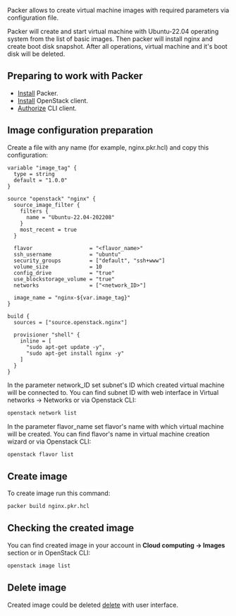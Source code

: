 Packer allows to create virtual machine images with required parameters via configuration file.

Packer will create and start virtual machine with Ubuntu-22.04 operating system from the list of basic images. Then packer will install nginx and create boot disk snapshot. After all operations, virtual machine and it's boot disk will be deleted.

## Preparing to work with Packer

* [Install](https://developer.hashicorp.com/packer/tutorials/docker-get-started/get-started-install-cli) Packer.
* [Install](../../../../additionals/account/project/cli/setup/) OpenStack client.
* [Authorize](../../../../additionals/account/project/cli/authorization/) CLI client.

## Image configuration preparation

Create a file with any name (for example, nginx.pkr.hcl) and copy this configuration:

```hcl
variable "image_tag" {
  type = string
  default = "1.0.0"
}

source "openstack" "nginx" {
  source_image_filter {
    filters {
      name = "Ubuntu-22.04-202208"
    }
    most_recent = true
  }

  flavor                  = "<flavor_name>"
  ssh_username            = "ubuntu"
  security_groups         = ["default", "ssh+www"]
  volume_size             = 10
  config_drive            = "true"
  use_blockstorage_volume = "true"
  networks                = ["<network_ID>"]

  image_name = "nginx-${var.image_tag}"
}

build {
  sources = ["source.openstack.nginx"]

  provisioner "shell" {
    inline = [
      "sudo apt-get update -y",
      "sudo apt-get install nginx -y"
    ]
  }
}
```

In the parameter network_ID set subnet's ID which created virtual machine will be connected to. You can find subnet ID with web interface in Virtual networks → Networks or via Openstack CLI:

```bash
openstack network list
```

In the parameter flavor_name set flavor's name with which virtual machine will be created. You can find flavor's name in virtual machine creation wizard or via Openstack CLI:

```bash
openstack flavor list
```

## Create image

To create image run this command:

```bash
packer build nginx.pkr.hcl
```

## Checking the created image

You can find created image in your account in **Cloud computing → Images** section or in OpenStack CLI:

```bash
openstack image list
```

## Delete image

Created image could be deleted [delete](../delete-image/) with user interface.
